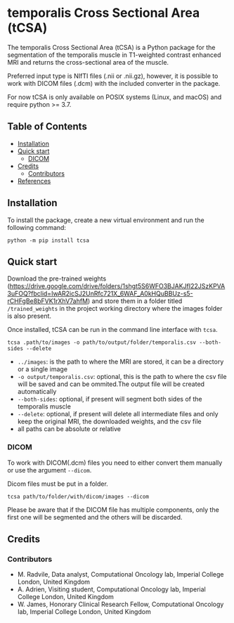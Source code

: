 # temporalis Cross Sectional Area (tCSA)

The temporalis Cross Sectional Area (tCSA) is a Python package for the segmentation of the temporalis muscle in T1-weighted contrast enhanced MRI and returns the cross-sectional area of the muscle.

Preferred input type is NIfTI files (.nii or .nii.gz), however, it is possible to work with DICOM files (.dcm) with the included converter in the package.

For now tCSA is only available on POSIX systems (Linux, and macOS) and require python >= 3.7.


## Table of Contents


- [Installation](#installation)
- [Quick start](#quick-start)
    - [DICOM](#dicom)
- [Credits](#credits)
    - [Contributors](#contributors)
- [References](#references)

## Installation

To install the package, create a new virtual environment and run the following command:

`python -m pip install tcsa`

## Quick start

Download the pre-trained weights (https://drive.google.com/drive/folders/1shgt5S6WFO3BJAKJfI22JSzKPVA3uFOQ?fbclid=IwAR2icSJ2UnRfc721X_6WAF_A0kHQuBBUz-s5-rCHFgBe8bFVK1rXhV7ahfM) and store them in a folder titled `/trained_weights` in the project working directory where the images folder is also present. 


Once installed, tCSA can be run in the command line interface with `tcsa`.


`tcsa .path/to/images -o path/to/output/folder/temporalis.csv --both-sides --delete`


- `../images`: is the path to where the MRI are stored, it can be a directory or a single image
- `-o output/temporalis.csv`: optional, this is the path to where the csv file will be saved and can be ommited.The output file will be created automatically
- `--both-sides`: optional, if present will segment both sides of the temporalis muscle
- `--delete`: optional, if present will delete all intermediate files and only keep the original MRI, the downloaded weights, and the csv file
- all paths can be absolute or relative


### DICOM

To work with DICOM(.dcm) files you need to either convert them manually or use the argument `--dicom`.

Dicom files must be put in a folder. 

`tcsa path/to/folder/with/dicom/images --dicom`

Please be aware that if the DICOM file has multiple components, only the first one will be segmented and the others will be discarded.


## Credits

### Contributors

- M. Radvile, Data analyst, Computational Oncology lab, Imperial College London, United Kingdom
- A. Adrien, Visiting student, Computational Oncology lab, Imperial College London, United Kingdom
- W. James, Honorary Clinical Research Fellow, Computational Oncology lab, Imperial College London, United Kingdom
